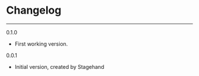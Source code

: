 # Changelog

--------------------------------------------
0.1.0

* First working version.

0.0.1

* Initial version, created by Stagehand
